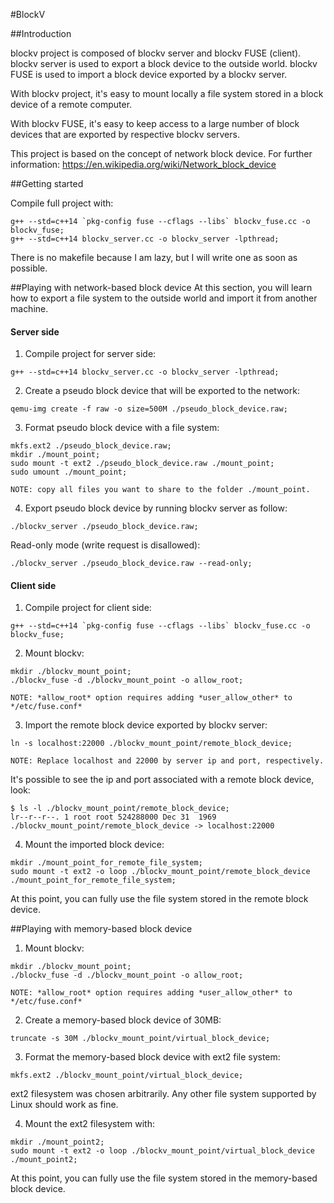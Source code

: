 #BlockV

##Introduction

blockv project is composed of blockv server and blockv FUSE (client).
blockv server is used to export a block device to the outside world. blockv FUSE is used to import a block device exported by a blockv server.

With blockv project, it's easy to mount locally a file system stored in a block device of a remote computer.

With blockv FUSE, it's easy to keep access to a large number of block devices that are exported by respective blockv servers.

This project is based on the concept of network block device. For further information:
https://en.wikipedia.org/wiki/Network_block_device

##Getting started

Compile full project with:
```
g++ --std=c++14 `pkg-config fuse --cflags --libs` blockv_fuse.cc -o blockv_fuse;
g++ --std=c++14 blockv_server.cc -o blockv_server -lpthread;
```

There is no makefile because I am lazy, but I will write one as soon as possible.


##Playing with network-based block device
At this section, you will learn how to export a file system to the outside world and import it from another machine.


#### Server side

1) Compile project for server side:
```
g++ --std=c++14 blockv_server.cc -o blockv_server -lpthread;
```

2) Create a pseudo block device that will be exported to the network:
```
qemu-img create -f raw -o size=500M ./pseudo_block_device.raw;
```

3) Format pseudo block device with a file system:
```
mkfs.ext2 ./pseudo_block_device.raw;
mkdir ./mount_point;
sudo mount -t ext2 ./pseudo_block_device.raw ./mount_point;
sudo umount ./mount_point;

NOTE: copy all files you want to share to the folder ./mount_point.
```

4) Export pseudo block device by running blockv server as follow:
```
./blockv_server ./pseudo_block_device.raw;
```

Read-only mode (write request is disallowed):
```
./blockv_server ./pseudo_block_device.raw --read-only;
```


#### Client side

1) Compile project for client side:
```
g++ --std=c++14 `pkg-config fuse --cflags --libs` blockv_fuse.cc -o blockv_fuse;
```

2) Mount blockv:
```
mkdir ./blockv_mount_point;
./blockv_fuse -d ./blockv_mount_point -o allow_root;

NOTE: *allow_root* option requires adding *user_allow_other* to */etc/fuse.conf*
```

3) Import the remote block device exported by blockv server:
```
ln -s localhost:22000 ./blockv_mount_point/remote_block_device;

NOTE: Replace localhost and 22000 by server ip and port, respectively.
```

It's possible to see the ip and port associated with a remote block device, look:
```
$ ls -l ./blockv_mount_point/remote_block_device;
lr--r--r--. 1 root root 524288000 Dec 31  1969 ./blockv_mount_point/remote_block_device -> localhost:22000
```

4) Mount the imported block device:
```
mkdir ./mount_point_for_remote_file_system;
sudo mount -t ext2 -o loop ./blockv_mount_point/remote_block_device ./mount_point_for_remote_file_system;
```

At this point, you can fully use the file system stored in the remote block device.


##Playing with memory-based block device

1) Mount blockv:
```
mkdir ./blockv_mount_point;
./blockv_fuse -d ./blockv_mount_point -o allow_root;

NOTE: *allow_root* option requires adding *user_allow_other* to */etc/fuse.conf*
```

2) Create a memory-based block device of 30MB:
```
truncate -s 30M ./blockv_mount_point/virtual_block_device;
```

3) Format the memory-based block device with ext2 file system:
```
mkfs.ext2 ./blockv_mount_point/virtual_block_device;
```
ext2 filesystem was chosen arbitrarily. Any other file system supported by Linux should work as fine.

4) Mount the ext2 filesystem with:
```
mkdir ./mount_point2;
sudo mount -t ext2 -o loop ./blockv_mount_point/virtual_block_device ./mount_point2;
```

At this point, you can fully use the file system stored in the memory-based block device.
